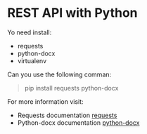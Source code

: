 # REST API with Python

Yo need install:
- requests
- python-docx
- virtualenv

Can you use the following comman:
>pip install requests python-docx

For more information visit:
- Requests documentation [requests](https://requests.readthedocs.io/en/master/)
- Python-docx documentation [python-docx](https://python-docx.readthedocs.io/en/latest/)
